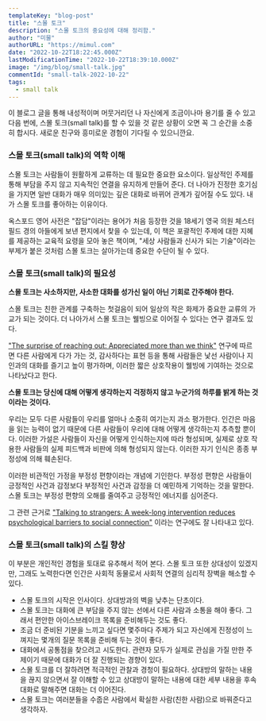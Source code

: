 ```yaml
---
templateKey: "blog-post"
title: "스몰 토크"
description: "스몰 토크의 중요성에 대해 정리함."
author: "미물"
authorURL: "https://mimul.com"
date: "2022-10-22T18:22:45.000Z"
lastModificationTime: "2022-10-22T18:39:10.000Z"
image: "/img/blog/small-talk.jpg"
commentId: "small-talk-2022-10-22"
tags:
  - small talk
---
```

이 블로그 글을 통해 내성적이며 머뭇거리던 나 자신에게 조금이나마 용기를 줄 수 있고 다음 번에, 스몰 토크(small talk)를 할 수 있을 것 같은 상황이 오면 꼭 그 순간을 소중히 합시다. 새로운 친구와 흥미로운 경험이 기다릴 수 있으니깐요.

### 스몰 토크(small talk)의 역학 이해

스몰 토크는 사람들이 원활하게 교류하는 데 필요한 중요한 요소이다. 일상적인 주제를 통해 부담을 주지 않고 지속적인 연결을 유지하게 만들어 준다. 더 나아가 진정한 호기심을 가지면 일반 대화가 매우 의미있는 깊은 대화로 바뀌어 관계가 깊어질 수도 있다. 내가 스몰 토크를 좋아하는 이유이다.

옥스포드 영어 사전은 "잡담"이라는 용어가 처음 등장한 것을 18세기 영국 의원 체스터필드 경의 아들에게 보낸 편지에서 찾을 수 있는데, 이 책은 포괄적인 주제에 대한 지혜를 제공하는 교육적 요령을 모아 놓은 책이며, "세상 사람들과 신사가 되는 기술"이라는 부제가 붙은 것처럼 스몰 토크는 살아가는데 중요한 수단이 될 수 있다.

### 스몰 토크(small talk)의 필요성

**스몰 토크는 사소하지만, 사소한 대화를 성가신 일이 아닌 기회로 간주해야 한다.**

스몰 토크는 친한 관계를 구축하는 첫걸음이 되어 일상의 작은 화제가 중요한 교류의 가교가 되는 것이다. 더 나아가서 스몰 토크는 웰빙으로 이어질 수 있다는 연구 결과도 있다.

["The surprise of reaching out: Appreciated more than we think"](https://psycnet.apa.org/record/2022-77686-001?doi=1) 연구에 따르면 다른 사람에게 다가 가는 것, 감사하다는 표현 등을 통해 사람들은 낯선 사람이나 지인과의 대화를 즐기고 높이 평가하며, 이러한 짧은 상호작용이 웰빙에 기여하는 것으로 나타났다고 한다.

**스몰 토크는 당신에 대해 어떻게 생각하는지 걱정하지 않고 누군가의 하루를 밝게 하는 것이라는 것이다.**

우리는 모두 다른 사람들이 우리를 얼마나 소중히 여기는지 과소 평가한다. 인간은 마음을 읽는 능력이 없기 때문에 다른 사람들이 우리에 대해 어떻게 생각하는지 추측할 뿐이다. 이러한 가설은 사람들이 자신을 어떻게 인식하는지에 따라 형성되며, 실제로 상호 작용한 사람들의 실제 피드백과 비판에 의해 형성되지 않는다. 이러한 자기 인식은 종종 부정성에 의해 훼손된다.

이러한 비관적인 가정을 부정성 편향이라는 개념에 기인한다. 부정성 편향은 사람들이 긍정적인 사건과 감정보다 부정적인 사건과 감정을 더 예민하게 기억하는 것을 말한다. 스몰 토크는 부정성 편향의 오해를 줄여주고 긍정적인 에너지를 심어준다. 

그 관련 근거로 ["Talking to strangers: A week-long intervention reduces psychological barriers to social connection"](https://www.sciencedirect.com/science/article/pii/S0022103122000750?via%3Dihub) 이라는 연구에도 잘 나타내고 있다.


### 스몰 토크(small talk)의 스킬 향상

이 부분은 개인적인 경험을 토대로 유추해서 적어 본다. 스몰 토크 또한 상대성이 있겠지만, 그래도 노력한다면 인간은 사회적 동물로서 사회적 연결의 심리적 장벽을 해소할 수 있다.

- 스몰 토크의 시작은 인사이다. 상대방과의 벽을 낮추는 단초이다.
- 스몰 토크는 대화에 큰 부담을 주지 않는 선에서 다른 사람과 소통을 해야 좋다. 그래서 편안한 아이스브레이크 목록을 준비해두는 것도 좋다.
- 조금 더 준비된 기분을 느끼고 싶다면 몇주마다 주제가 되고 자신에게 진정성이 느껴지는 몇개의 질문 목록을 준비해 두는 것이 좋다.
- 대화에서 공통점을 찾으려고 시도한다. 관련자 모두가 실제로 관심을 가질 만한 주제이기 때문에 대화가 더 잘 진행되는 경향이 있다.
- 스몰 토크를 더 잘하려면 적극적인 관찰과 경청이 필요하다. 상대방의 말하는 내용을 끊지 않으면서 잘 이해할 수 있고 상대방이 말하는 내용에 대한 세부 내용을 후속 대화로 말해주면 대화는 더 이어진다.
- 스몰 토크는 여러분들을 수줍은 사람에서 확실한 사람(친한 사람)으로 바꿔준다고 생각하자.

